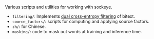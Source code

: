 Various scripts and utilities for working with sockeye.

- `filtering/`: Implements [dual cross-entropy filtering](http://aclweb.org/anthology/W18-6478) of bitext.
- `source_factors/`: scripts for computing and applying source factors.
- `zh/`: for Chinese.
- `masking/`: code to mask out words at training and inference time.
